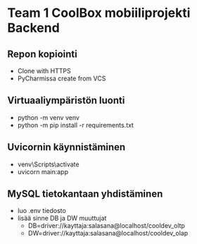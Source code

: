 # Team 1 CoolBox mobiiliprojekti Backend

## Repon kopiointi
- Clone with HTTPS
- PyCharmissa create from VCS

## Virtuaaliympäristön luonti
- python -m venv venv
- python -m pip install -r requirements.txt

## Uvicornin käynnistäminen
- venv\Scripts\activate
- uvicorn main:app

## MySQL tietokantaan yhdistäminen
- luo .env tiedosto
- lisää sinne DB ja DW muuttujat
    - DB=driver://kayttaja:salasana@localhost/cooldev_oltp
    - DW=driver://kayttaja:salasana@localhost/cooldev_olap
